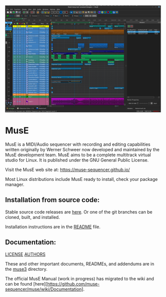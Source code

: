 ![Alt tag](muse.png)

MusE
====
MusE is a MIDI/Audio sequencer with recording and editing capabilities written originally by 
 Werner Schweer now developed and maintained by the MusE development team. 
MusE aims to be a complete multitrack virtual studio for Linux.
It is published under the GNU General Public License. 

Visit the MusE web site at: https://muse-sequencer.github.io/

Most Linux distributions include MusE ready to install, check your package manager.

Installation from source code:
------------------------------
Stable source code releases are [here](https://github.com/muse-sequencer/muse/releases).
Or one of the git branches can be cloned, built, and installed.

Installation instructions are in the [README](muse3/README) file.

Documentation:
--------------
[LICENSE](muse3/COPYING)
[AUTHORS](muse3/AUTHORS)

These and other important documents, READMEs, and addendums are in the [muse3](muse3) directory.

The official MusE Manual (work in progress) has migrated to the wiki and can be found [here][https://github.com/muse-sequencer/muse/wiki/Documentation].
